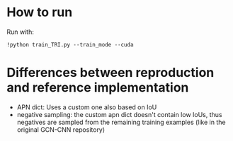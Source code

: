# How to run


Run with:

```!python train_TRI.py --train_mode --cuda```


# Differences between reproduction and reference implementation

- APN dict: Uses a custom one also based on IoU
- negative sampling: the custom apn dict doesn't contain low IoUs, thus negatives are sampled from the remaining training examples (like in the original GCN-CNN repository)